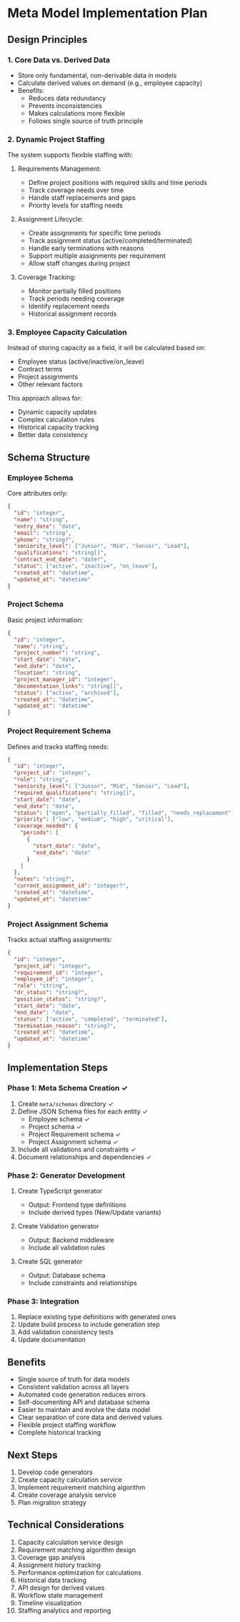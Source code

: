 # Meta Model Implementation Plan

## Design Principles

### 1. Core Data vs. Derived Data
- Store only fundamental, non-derivable data in models
- Calculate derived values on demand (e.g., employee capacity)
- Benefits:
  * Reduces data redundancy
  * Prevents inconsistencies
  * Makes calculations more flexible
  * Follows single source of truth principle

### 2. Dynamic Project Staffing
The system supports flexible staffing with:

1. Requirements Management:
   - Define project positions with required skills and time periods
   - Track coverage needs over time
   - Handle staff replacements and gaps
   - Priority levels for staffing needs

2. Assignment Lifecycle:
   - Create assignments for specific time periods
   - Track assignment status (active/completed/terminated)
   - Handle early terminations with reasons
   - Support multiple assignments per requirement
   - Allow staff changes during project

3. Coverage Tracking:
   - Monitor partially filled positions
   - Track periods needing coverage
   - Identify replacement needs
   - Historical assignment records

### 3. Employee Capacity Calculation
Instead of storing capacity as a field, it will be calculated based on:
- Employee status (active/inactive/on_leave)
- Contract terms
- Project assignments
- Other relevant factors

This approach allows for:
- Dynamic capacity updates
- Complex calculation rules
- Historical capacity tracking
- Better data consistency

## Schema Structure

### Employee Schema
Core attributes only:
```json
{
  "id": "integer",
  "name": "string",
  "entry_date": "date",
  "email": "string",
  "phone": "string?",
  "seniority_level": ["Junior", "Mid", "Senior", "Lead"],
  "qualifications": "string[]",
  "contract_end_date": "date?",
  "status": ["active", "inactive", "on_leave"],
  "created_at": "datetime",
  "updated_at": "datetime"
}
```

### Project Schema
Basic project information:
```json
{
  "id": "integer",
  "name": "string",
  "project_number": "string",
  "start_date": "date",
  "end_date": "date",
  "location": "string",
  "project_manager_id": "integer",
  "documentation_links": "string[]",
  "status": ["active", "archived"],
  "created_at": "datetime",
  "updated_at": "datetime"
}
```

### Project Requirement Schema
Defines and tracks staffing needs:
```json
{
  "id": "integer",
  "project_id": "integer",
  "role": "string",
  "seniority_level": ["Junior", "Mid", "Senior", "Lead"],
  "required_qualifications": "string[]",
  "start_date": "date",
  "end_date": "date",
  "status": ["open", "partially_filled", "filled", "needs_replacement"],
  "priority": ["low", "medium", "high", "critical"],
  "coverage_needed": {
    "periods": [
      {
        "start_date": "date",
        "end_date": "date"
      }
    ]
  },
  "notes": "string?",
  "current_assignment_id": "integer?",
  "created_at": "datetime",
  "updated_at": "datetime"
}
```

### Project Assignment Schema
Tracks actual staffing assignments:
```json
{
  "id": "integer",
  "project_id": "integer",
  "requirement_id": "integer",
  "employee_id": "integer",
  "role": "string",
  "dr_status": "string?",
  "position_status": "string?",
  "start_date": "date",
  "end_date": "date",
  "status": ["active", "completed", "terminated"],
  "termination_reason": "string?",
  "created_at": "datetime",
  "updated_at": "datetime"
}
```

## Implementation Steps

### Phase 1: Meta Schema Creation ✓
1. Create `meta/schemas` directory ✓
2. Define JSON Schema files for each entity ✓
   - Employee schema ✓
   - Project schema ✓
   - Project Requirement schema ✓
   - Project Assignment schema ✓
3. Include all validations and constraints ✓
4. Document relationships and dependencies ✓

### Phase 2: Generator Development
1. Create TypeScript generator
   - Output: Frontend type definitions
   - Include derived types (New/Update variants)
   
2. Create Validation generator
   - Output: Backend middleware
   - Include all validation rules
   
3. Create SQL generator
   - Output: Database schema
   - Include constraints and relationships

### Phase 3: Integration
1. Replace existing type definitions with generated ones
2. Update build process to include generation step
3. Add validation consistency tests
4. Update documentation

## Benefits
- Single source of truth for data models
- Consistent validation across all layers
- Automated code generation reduces errors
- Self-documenting API and database schema
- Easier to maintain and evolve the data model
- Clear separation of core data and derived values
- Flexible project staffing workflow
- Complete historical tracking

## Next Steps
1. Develop code generators
2. Create capacity calculation service
3. Implement requirement matching algorithm
4. Create coverage analysis service
5. Plan migration strategy

## Technical Considerations
1. Capacity calculation service design
2. Requirement matching algorithm design
3. Coverage gap analysis
4. Assignment history tracking
5. Performance optimization for calculations
6. Historical data tracking
7. API design for derived values
8. Workflow state management
9. Timeline visualization
10. Staffing analytics and reporting